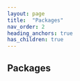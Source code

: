 ```yaml
---
layout: page
title:  "Packages"
nav_order: 2
heading_anchors: true
has_children: true
---
```


## Packages